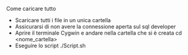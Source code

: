 Come caricare tutto

- Scaricare tutti i file in un unica cartella
- Assicurarsi di non avere la connessione aperta sul sql developer
- Aprire il terminale Cygwin e andare nella cartella che si è creata 
	cd <nome_cartella>
- Eseguire lo script
	./Script.sh
